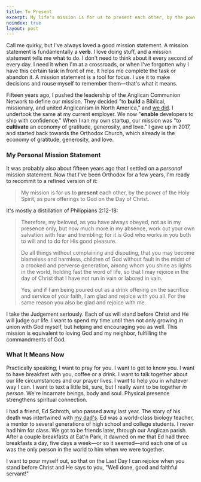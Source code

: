 ```yaml
---
title: To Present
excerpt: My life's mission is for us to present each other, by the power of the Holy Spirit, as pure offerings to God on the Day of Christ.
noindex: true
layout: post
---
```


Call me quirky, but I've always loved a good mission statement. A mission
statement is fundamentally a **verb**. I love doing stuff, and a mission
statement tells me what to do.  I don't need to think about it every second of
every day. I need it when I'm at a crossroads, or when I've forgotten why I
have this certain task in front of me.  It helps me complete the task or
abandon it.  A mission statement is a tool for focus. I use it to make
decisions and rouse myself to remember them—that's what it means. 


Fifteen years ago, I pushed the leadership of the Anglican Communion Network to
define our mission. They decided "to **build** a Biblical, missionary, and united
Anglicanism in North America," and [we did](https://anglicanchurch.net/). I
undertook the same at my current employer. We now "**enable** developers to
ship with confidence." When I ran my own startup, our mission was 
"to **cultivate** an economy of gratitude, generosity, and love." I gave up in
2017, and started back towards the Orthodox Church, which already is the
economy of gratitude, generosity, and love.

### My Personal Mission Statement

It was probably also about fifteen years ago that I settled on a _personal_
mission statement. Now that I've been Orthodox for a few years, I'm ready to
recommit to a refined version of it:

> My mission is for us to **present** each other, by the power of the Holy Spirit, as
> pure offerings to God on the Day of Christ. 

It's mostly a distillation of Philippians 2:12-18:

> Therefore, my beloved, as you have always obeyed, not as in my presence only,
> but now much more in my absence, work out your own salvation with fear and
> trembling; for it is God who works in you both to will and to do for His good
> pleasure.
>
> Do all things without complaining and disputing, that you may become
> blameless and harmless, children of God without fault in the midst of a
> crooked and perverse generation, among whom you shine as lights in the world,
> holding fast the word of life, so that I may rejoice in the day of Christ
> that I have not run in vain or labored in vain.
>
> Yes, and if I am being poured out as a drink offering on the sacrifice and
> service of your faith, I am glad and rejoice with you all. For the same
> reason you also be glad and rejoice with me.

I take the Judgement seriously. Each of us will stand before Christ and He will
judge our life. I want to spend my time until then not only growing in union
with God myself, but helping and encouraging you as well. This mission is
equivalent to loving God and my neighbor, fulfilling the commandments of God.

### What It Means Now

Practically speaking, I want to pray for you. I want to get to know you. I want
to have breakfast with you, coffee or a drink. I want to talk together about
our life circumstances and our prayer lives. I want to help you in whatever way
I can. I want to text a little bit, sure, but I really want to be together _in
person_. We're incarnate beings, body and soul. Physical presence strengthens
spiritual connection.

I had a friend, Ed Schroth, who passed away last year. The story of his death
was intertwined with [my dad's](https://singinghome.com/). Ed was a world-class
biology teacher, a mentor to several generations of high school and college
students. I never had him for class. We got to be friends later, through our
Anglican parish. After a couple breakfasts at Eat'n Park, it dawned on me that
Ed had three breakfasts a day, five days a week—or so it seemed—and each one of
us was the only person in the world to him when we were together.

I want to pour myself out, so that on the Last Day I can rejoice when you stand
before Christ and He says to you, "Well done, good and faithful servant!"
